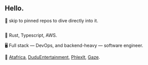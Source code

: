 ## Hello.

🫵 skip to pinned repos to dive directly into it.

##

🔭 Rust, Typescript, AWS.

🖥️ Full stack — DevOps, and backend-heavy — software engineer.

🌱 [Atafrica](https://atafrica.org), [DuduEntertainment](https://www.duduworldent.org/), [PhlexIt](https://play.google.com/store/apps/details?id=com.phlex.consumer&hl=en), [Gaze](https://gazenft.vercel.app/).
